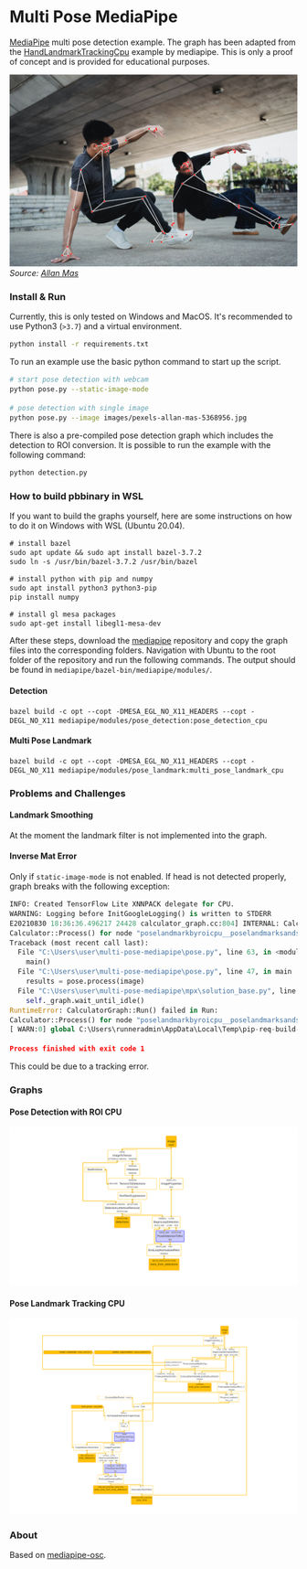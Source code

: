 # Multi Pose MediaPipe
[MediaPipe](https://google.github.io/mediapipe/) multi pose detection example. The graph has been adapted from the [HandLandmarkTrackingCpu](https://github.com/google/mediapipe/blob/master/mediapipe/modules/hand_landmark/hand_landmark_tracking_cpu.pbtxt) example by mediapipe. This is only a proof of concept and is provided for educational purposes.

![](images/pexels-allan-mas-5368956-annotated.jpg)
*Source: [Allan Mas](https://www.pexels.com/photo/energetic-asian-men-performing-breakdance-under-elevated-highway-5368956/)*

### Install & Run

Currently, this is only tested on Windows and MacOS. It's recommended to use Python3 (`>3.7`) and a virtual environment.

```bash
python install -r requirements.txt
```

To run an example use the basic python command to start up the script.

```bash
# start pose detection with webcam
python pose.py --static-image-mode

# pose detection with single image
python pose.py --image images/pexels-allan-mas-5368956.jpg
```

There is also a pre-compiled pose detection graph which includes the detection to ROI conversion. It is possible to run the example with the following command:

```bash
python detection.py
```

### How to build pbbinary in WSL
If you want to build the graphs yourself, here are some instructions on how to do it on Windows with WSL (Ubuntu 20.04).

```
# install bazel
sudo apt update && sudo apt install bazel-3.7.2
sudo ln -s /usr/bin/bazel-3.7.2 /usr/bin/bazel
```

```
# install python with pip and numpy
sudo apt install python3 python3-pip
pip install numpy
```

```
# install gl mesa packages
sudo apt-get install libegl1-mesa-dev
```

After these steps, download the [mediapipe](https://github.com/google/mediapipe) repository and copy the graph files into the corresponding folders. Navigation with Ubuntu to the root folder of the repository and run the following commands. The output should be found in `mediapipe/bazel-bin/mediapipe/modules/`.

#### Detection

```
bazel build -c opt --copt -DMESA_EGL_NO_X11_HEADERS --copt -DEGL_NO_X11 mediapipe/modules/pose_detection:pose_detection_cpu
```

#### Multi Pose Landmark

```
bazel build -c opt --copt -DMESA_EGL_NO_X11_HEADERS --copt -DEGL_NO_X11 mediapipe/modules/pose_landmark:multi_pose_landmark_cpu
```

### Problems and Challenges

#### Landmark Smoothing
At the moment the landmark filter is not implemented into the graph.

#### Inverse Mat Error
Only if `static-image-mode` is not enabled.
If head is not detected properly, graph breaks with the following exception:

```python
INFO: Created TensorFlow Lite XNNPACK delegate for CPU.
WARNING: Logging before InitGoogleLogging() is written to STDERR
E20210830 18:36:36.496217 24428 calculator_graph.cc:804] INTERNAL: CalculatorGraph::Run() failed in Run: 
Calculator::Process() for node "poselandmarkbyroicpu__poselandmarksandsegmentationinverseprojection__InverseMatrixCalculator" failed: ; Inverse matrix cannot be calculated.tors/util/inverse_matrix_calculator.cc:38) 
Traceback (most recent call last):
  File "C:\Users\user\multi-pose-mediapipe\pose.py", line 63, in <module>
    main()
  File "C:\Users\user\multi-pose-mediapipe\pose.py", line 47, in main
    results = pose.process(image)
  File "C:\Users\user\multi-pose-mediapipe\mpx\solution_base.py", line 334, in process
    self._graph.wait_until_idle()
RuntimeError: CalculatorGraph::Run() failed in Run: 
Calculator::Process() for node "poselandmarkbyroicpu__poselandmarksandsegmentationinverseprojection__InverseMatrixCalculator" failed: ; Inverse matrix cannot be calculated.tors/util/inverse_matrix_calculator.cc:38) 
[ WARN:0] global C:\Users\runneradmin\AppData\Local\Temp\pip-req-build-sn_xpupm\opencv\modules\videoio\src\cap_msmf.cpp (438) `anonymous-namespace'::SourceReaderCB::~SourceReaderCB terminating async callback

Process finished with exit code 1
```

This could be due to a tracking error.

### Graphs

#### Pose Detection with ROI CPU

![](graphs/pose_detection/pose_detection_with_roi_cpu.png)

#### Pose Landmark Tracking CPU

![](graphs/pose_landmark/pose_landmark_tracking_cpu.png)

### About
Based on [mediapipe-osc](https://github.com/cansik/mediapipe-osc/).